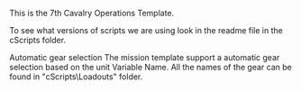 This is the 7th Cavalry Operations Template.

To see what versions of scripts we are using look in the readme file in the cScripts folder.

Automatic gear selection
The mission template support a automatic gear selection based on the unit Variable Name.
All the names of the gear can be found in "cScripts\Loadouts" folder.
